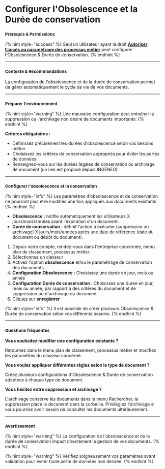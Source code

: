 # Configurer l'Obsolescence et la Durée de conservation

### <sup>**Prérequis & Permissions**</sup>

{% hint style="success" %}
Seul un utilisateur ayant le droit [**Autoriser l’accès au paramétrage des processus métier**](../../administration/detail-des-droits.md) peut configurer l'Obsolescence & Durée de conservation.
{% endhint %}

***

### <sup>**Contexte & Recommandations**</sup>

La configuration de l'obsolescence et de la durée de conservation permet de gérer automatiquement le cycle de vie de vos documents.

***

### <sup>**Préparer l'environnement**</sup>

{% hint style="warning" %}
Une mauvaise configuration peut entraîner la suppression ou l'archivage non désiré de documents importants.
{% endhint %}

**Critères obligatoires :**

* Définissez précisément les durées d'obsolescence selon vos besoins métier
* Choisissez les critères de conservation appropriés pour éviter les pertes de données
* Renseignez-vous sur les durées légales de conservation ou archivage de document (un lien est proposé depuis INGENEO)

***

### <sup>**Configurer l'obsolescence et la conservation**</sup>

{% hint style="info" %}
Les paramètres d'obsolescence et de conservation ne pourront plus être modifiés une fois appliqués aux documents existants.
{% endhint %}

* **Obsolescence** : notifie automatiquement les utilisateurs X jours/mois/années avant l'expiration d'un document.
* **Durée de conservation** : définit l'action à exécuter (suppression ou archivage) X jours/mois/années après une date de référence (date du document ou dépôt du document).

1. Depuis votre compte, rendez-vous dans l'entreprise concernée, menu plan de classement, processus métier.
2. Sélectionnez un classeur
3. Activez l'option **obsolescence** et/ou le paramétrage de conservation des documents
4. **Configuration Obsolescence** : Choisissez une durée en jour, mois ou année
5. **Configuration Durée de conservation** : Choisissez une durée en jour, mois ou année, par rapport à des critères du document et de suppression ou d'archivage du document
6. Cliquez sur **enregistrer**

{% hint style="info" %}
Il est possible de créer plusieurs Obsolescence & Durée de conservation selon vos différents besoins.
{% endhint %}

***

### <sup>**Questions fréquentes**</sup>

**Vous souhaitez modifier une configuration existante ?**

Retournez dans le menu plan de classement, processus métier et modifiez les paramètres du classeur concerné.

**Vous voulez appliquer différentes règles selon le type de document ?**

Créez plusieurs configurations d'Obsolescence & Durée de conservation adaptées à chaque type de document.

**Vous hésitez entre suppression et archivage ?**

L'archivage conserve les documents dans le menu Rechercher, la suppression place le document dans la corbeille. Privilégiez l'archivage si vous pourriez avoir besoin de consulter les documents ultérieurement.

***

### <sup>**Avertissement**</sup>

{% hint style="warning" %}
La configuration de l'obsolescence et de la durée de conservation impact directement la gestion de vos documents.
{% endhint %}

{% hint style="warning" %}
Vérifiez soigneusement vos paramètres avant validation pour éviter toute perte de données non désirée.
{% endhint %}
